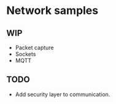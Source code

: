 # Network samples

## WIP

- Packet capture
- Sockets
- MQTT

## TODO

- Add security layer to communication.